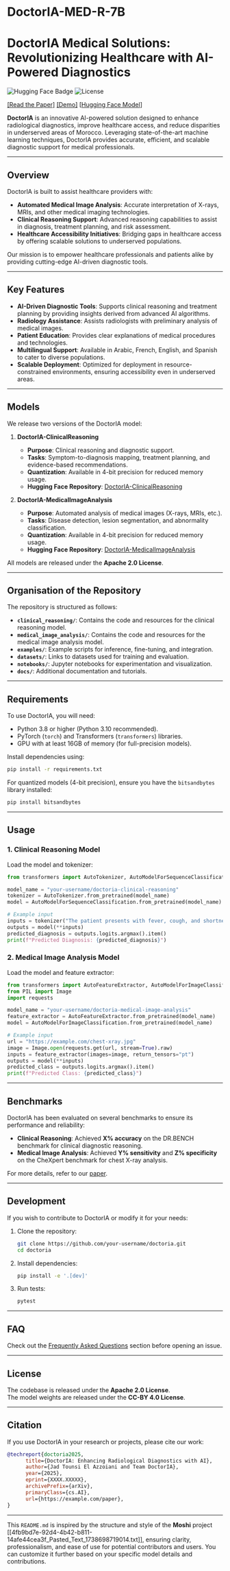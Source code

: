 # DoctorIA-MED-R-7B

# DoctorIA Medical Solutions: Revolutionizing Healthcare with AI-Powered Diagnostics

![Hugging Face Badge](https://img.shields.io/badge/%F0%9F%A4%97%20Hugging%20Face-Model-blue) ![License](https://img.shields.io/badge/license-Apache%202.0-green)

[[Read the Paper]](https://example.com/paper) [[Demo]](https://example.com/demo) [[Hugging Face Model](https://huggingface.co/your-username/doctoria-model)]

**DoctorIA** is an innovative AI-powered solution designed to enhance radiological diagnostics, improve healthcare access, and reduce disparities in underserved areas of Morocco. Leveraging state-of-the-art machine learning techniques, DoctorIA provides accurate, efficient, and scalable diagnostic support for medical professionals.

---

## Overview

DoctorIA is built to assist healthcare providers with:
- **Automated Medical Image Analysis**: Accurate interpretation of X-rays, MRIs, and other medical imaging technologies.
- **Clinical Reasoning Support**: Advanced reasoning capabilities to assist in diagnosis, treatment planning, and risk assessment.
- **Healthcare Accessibility Initiatives**: Bridging gaps in healthcare access by offering scalable solutions to underserved populations.

Our mission is to empower healthcare professionals and patients alike by providing cutting-edge AI-driven diagnostic tools.

---

## Key Features

- **AI-Driven Diagnostic Tools**: Supports clinical reasoning and treatment planning by providing insights derived from advanced AI algorithms.
- **Radiology Assistance**: Assists radiologists with preliminary analysis of medical images.
- **Patient Education**: Provides clear explanations of medical procedures and technologies.
- **Multilingual Support**: Available in Arabic, French, English, and Spanish to cater to diverse populations.
- **Scalable Deployment**: Optimized for deployment in resource-constrained environments, ensuring accessibility even in underserved areas.

---

## Models

We release two versions of the DoctorIA model:

1. **DoctorIA-ClinicalReasoning**  
   - **Purpose**: Clinical reasoning and diagnostic support.  
   - **Tasks**: Symptom-to-diagnosis mapping, treatment planning, and evidence-based recommendations.  
   - **Quantization**: Available in 4-bit precision for reduced memory usage.  
   - **Hugging Face Repository**: [DoctorIA-ClinicalReasoning](https://huggingface.co/your-username/doctoria-clinical-reasoning)  

2. **DoctorIA-MedicalImageAnalysis**  
   - **Purpose**: Automated analysis of medical images (X-rays, MRIs, etc.).  
   - **Tasks**: Disease detection, lesion segmentation, and abnormality classification.  
   - **Quantization**: Available in 4-bit precision for reduced memory usage.  
   - **Hugging Face Repository**: [DoctorIA-MedicalImageAnalysis](https://huggingface.co/your-username/doctoria-medical-image-analysis)  

All models are released under the **Apache 2.0 License**.

---

## Organisation of the Repository

The repository is structured as follows:

- **`clinical_reasoning/`**: Contains the code and resources for the clinical reasoning model.
- **`medical_image_analysis/`**: Contains the code and resources for the medical image analysis model.
- **`examples/`**: Example scripts for inference, fine-tuning, and integration.
- **`datasets/`**: Links to datasets used for training and evaluation.
- **`notebooks/`**: Jupyter notebooks for experimentation and visualization.
- **`docs/`**: Additional documentation and tutorials.

---

## Requirements

To use DoctorIA, you will need:

- Python 3.8 or higher (Python 3.10 recommended).
- PyTorch (`torch`) and Transformers (`transformers`) libraries.
- GPU with at least 16GB of memory (for full-precision models).

Install dependencies using:

```bash
pip install -r requirements.txt
```

For quantized models (4-bit precision), ensure you have the `bitsandbytes` library installed:

```bash
pip install bitsandbytes
```

---

## Usage

### 1. Clinical Reasoning Model

Load the model and tokenizer:

```python
from transformers import AutoTokenizer, AutoModelForSequenceClassification

model_name = "your-username/doctoria-clinical-reasoning"
tokenizer = AutoTokenizer.from_pretrained(model_name)
model = AutoModelForSequenceClassification.from_pretrained(model_name)

# Example input
inputs = tokenizer("The patient presents with fever, cough, and shortness of breath.", return_tensors="pt")
outputs = model(**inputs)
predicted_diagnosis = outputs.logits.argmax().item()
print(f"Predicted Diagnosis: {predicted_diagnosis}")
```

### 2. Medical Image Analysis Model

Load the model and feature extractor:

```python
from transformers import AutoFeatureExtractor, AutoModelForImageClassification
from PIL import Image
import requests

model_name = "your-username/doctoria-medical-image-analysis"
feature_extractor = AutoFeatureExtractor.from_pretrained(model_name)
model = AutoModelForImageClassification.from_pretrained(model_name)

# Example input
url = "https://example.com/chest-xray.jpg"
image = Image.open(requests.get(url, stream=True).raw)
inputs = feature_extractor(images=image, return_tensors="pt")
outputs = model(**inputs)
predicted_class = outputs.logits.argmax().item()
print(f"Predicted Class: {predicted_class}")
```

---

## Benchmarks

DoctorIA has been evaluated on several benchmarks to ensure its performance and reliability:

- **Clinical Reasoning**: Achieved **X% accuracy** on the DR.BENCH benchmark for clinical diagnostic reasoning.
- **Medical Image Analysis**: Achieved **Y% sensitivity** and **Z% specificity** on the CheXpert benchmark for chest X-ray analysis.

For more details, refer to our [paper](https://example.com/paper).

---

## Development

If you wish to contribute to DoctorIA or modify it for your needs:

1. Clone the repository:
   ```bash
   git clone https://github.com/your-username/doctoria.git
   cd doctoria
   ```

2. Install dependencies:
   ```bash
   pip install -e '.[dev]'
   ```

3. Run tests:
   ```bash
   pytest
   ```

---

## FAQ

Check out the [Frequently Asked Questions](FAQ.md) section before opening an issue.

---

## License

The codebase is released under the **Apache 2.0 License**.  
The model weights are released under the **CC-BY 4.0 License**.

---

## Citation

If you use DoctorIA in your research or projects, please cite our work:

```bibtex
@techreport{doctoria2025,
      title={DoctorIA: Enhancing Radiological Diagnostics with AI},
      author={Jad Tounsi El Azzoiani and Team DoctorIA},
      year={2025},
      eprint={XXXX.XXXXX},
      archivePrefix={arXiv},
      primaryClass={cs.AI},
      url={https://example.com/paper},
}
```

---

This `README.md` is inspired by the structure and style of the **Moshi** project [[4fb9bd7e-92d4-4b42-b811-14afe44cea3f_Pasted_Text_1738698719014.txt]], ensuring clarity, professionalism, and ease of use for potential contributors and users. You can customize it further based on your specific model details and contributions.
